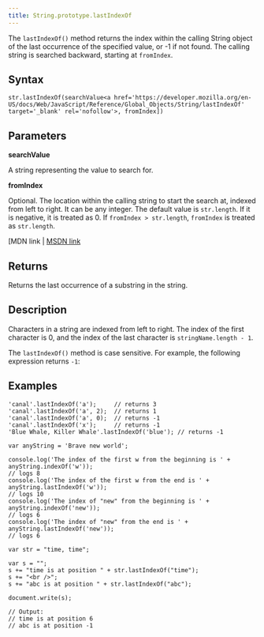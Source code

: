 ```yaml
---
title: String.prototype.lastIndexOf
---
```

The `lastIndexOf()` method returns the index within the calling String object of the last occurrence of the specified value, or -1 if not found. The calling string is searched backward, starting at `fromIndex`.

## Syntax

    str.lastIndexOf(searchValue<a href='https://developer.mozilla.org/en-US/docs/Web/JavaScript/Reference/Global_Objects/String/lastIndexOf' target='_blank' rel='nofollow'>, fromIndex])

## Parameters

**searchValue**

A string representing the value to search for.

**fromIndex**

Optional. The location within the calling string to start the search at, indexed from left to right. It can be any integer. The default value is `str.length`. If it is negative, it is treated as 0\. If `fromIndex > str.length`, `fromIndex` is treated as `str.length`.

[MDN link</a> | <a href='https://msdn.microsoft.com/en-us/LIBRary/6d20k718%28v=vs.94%29.aspx' target='_blank' rel='nofollow'>MSDN link</a>

## Returns

Returns the last occurrence of a substring in the string.

## Description

Characters in a string are indexed from left to right. The index of the first character is 0, and the index of the last character is `stringName.length - 1`.

The `lastIndexOf()` method is case sensitive. For example, the following expression returns `-1`:

## Examples

    'canal'.lastIndexOf('a');     // returns 3
    'canal'.lastIndexOf('a', 2);  // returns 1
    'canal'.lastIndexOf('a', 0);  // returns -1
    'canal'.lastIndexOf('x');     // returns -1
    'Blue Whale, Killer Whale'.lastIndexOf('blue'); // returns -1

    var anyString = 'Brave new world';

    console.log('The index of the first w from the beginning is ' + anyString.indexOf('w'));
    // logs 8
    console.log('The index of the first w from the end is ' + anyString.lastIndexOf('w')); 
    // logs 10
    console.log('The index of "new" from the beginning is ' + anyString.indexOf('new'));
    // logs 6
    console.log('The index of "new" from the end is ' + anyString.lastIndexOf('new'));
    // logs 6

    var str = "time, time";

    var s = "";
    s += "time is at position " + str.lastIndexOf("time");
    s += "<br />";
    s += "abc is at position " + str.lastIndexOf("abc");

    document.write(s);

    // Output:
    // time is at position 6
    // abc is at position -1